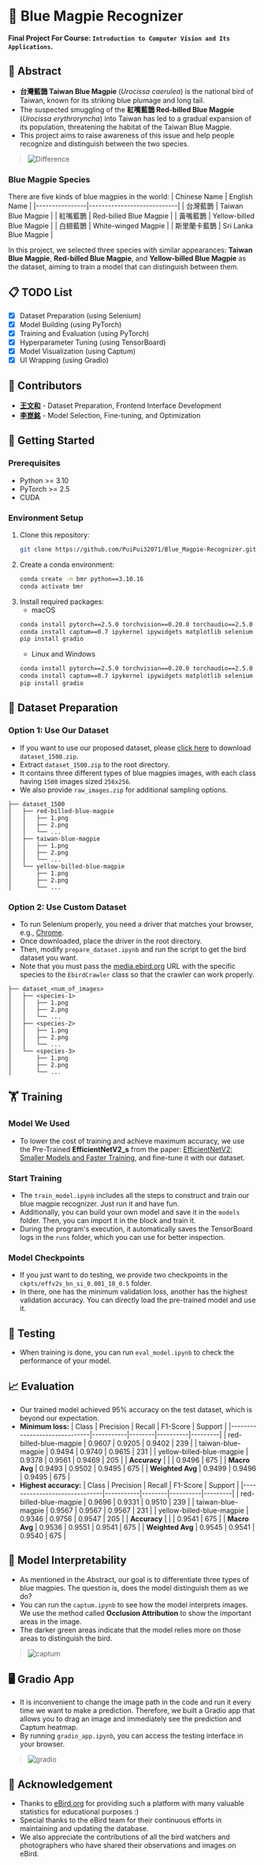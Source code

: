 # 🦜 Blue Magpie Recognizer
**Final Project For Course: `Introduction to Computer Vision and Its Applications`.**

## 🔖 Abstract
- **台灣藍鵲 Taiwan Blue Magpie** (*Urocissa caerulea*) is the national bird of Taiwan, known for its striking blue plumage and long tail.
- The suspected smuggling of the **紅嘴藍鵲 Red-billed Blue Magpie** (*Urocissa erythroryncha*) into Taiwan has led to a gradual expansion of its population, threatening the habitat of the Taiwan Blue Magpie.
- This project aims to raise awareness of this issue and help people recognize and distinguish between the two species.

> ![Difference](assets/difference.png)

### Blue Magpie Species
There are five kinds of blue magpies in the world:
| Chinese Name   | English Name               |
|----------------|----------------------------|
| 台灣藍鵲         | Taiwan Blue Magpie         |
| 紅嘴藍鵲         | Red-billed Blue Magpie     |
| 黃嘴藍鵲         | Yellow-billed Blue Magpie  |
| 白翅藍鵲         | White-winged Magpie        |
| 斯里蘭卡藍鵲      | Sri Lanka Blue Magpie      |

In this project, we selected three species with similar appearances: **Taiwan Blue Magpie**, **Red-billed Blue Magpie**, and **Yellow-billed Blue Magpie** as the dataset, aiming to train a model that can distinguish between them.

## 📋 TODO List
- [x] Dataset Preparation (using Selenium)
- [x] Model Building (using PyTorch)
- [x] Training and Evaluation (using PyTorch)
- [x] Hyperparameter Tuning (using TensorBoard)
- [x] Model Visualization (using Captum)
- [x] UI Wrapping (using Gradio)

## 👥 Contributors
- **[王文和](https://github.com/wangwenho)** - Dataset Preparation, Frontend Interface Development
- **[李崑銘](https://github.com/PuiPui32071)** - Model Selection, Fine-tuning, and Optimization

## 🚀 Getting Started
### Prerequisites
- Python >= 3.10
- PyTorch >= 2.5
- CUDA

### Environment Setup
1. Clone this repository:
    ```bash
    git clone https://github.com/PuiPui32071/Blue_Magpie-Recognizer.git
    ```
2. Create a conda environment:
    ```bash
    conda create -n bmr python==3.10.16
    conda activate bmr
    ```
3. Install required packages:
   - macOS
    ```bash
    conda install pytorch==2.5.0 torchvision==0.20.0 torchaudio==2.5.0 scikit-learn -c pytorch
    conda install captum==0.7 ipykernel ipywidgets matplotlib selenium tensorboard tqdm
    pip install gradio
    ```
    - Linux and Windows
    ```bash
    conda install pytorch==2.5.0 torchvision==0.20.0 torchaudio==2.5.0 pytorch-cuda=11.8 -c pytorch -c nvidia
    conda install captum==0.7 ipykernel ipywidgets matplotlib selenium tensorboard tqdm
    pip install gradio
    ```

## 📁 Dataset Preparation
### Option 1: Use Our Dataset
- If you want to use our proposed dataset, please [click here](https://drive.google.com/drive/folders/1E_pRJGIzvn5IInmIfg55CrSge5gsOnGE?usp=drive_link) to download `dataset_1500.zip`.
- Extract `dataset_1500.zip` to the root directory.
- It contains three different types of blue magpies images, with each class having `1500` images sized `256x256`.
- We also provide `raw_images.zip` for additional sampling options.

```
├── dataset_1500
│   ├── red-billed-blue-magpie
│   │   ├── 1.png
│   │   ├── 2.png
│   │   └── ...
│   ├── taiwan-blue-magpie
│   │   ├── 1.png
│   │   ├── 2.png
│   │   └── ...
│   └── yellow-billed-blue-magpie
│       ├── 1.png
│       ├── 2.png
│       └── ...
```

### Option 2: Use Custom Dataset
- To run Selenium properly, you need a driver that matches your browser, e.g., [Chrome](https://developer.chrome.com/docs/chromedriver/downloads?hl=zh-tw).
- Once downloaded, place the driver in the root directory.
- Then, modify `prepare_dataset.ipynb` and run the script to get the bird dataset you want.
- Note that you must pass the [media.ebird.org](https://media.ebird.org/catalog?taxonCode=formag1&mediaType=photo) URL with the specific species to the `EbirdCrawler` class so that the crawler can work properly.

```
├── dataset_<num_of_images>
│   ├── <species-1>
│   │   ├── 1.png
│   │   ├── 2.png
│   │   └── ...
│   ├── <species-2>
│   │   ├── 1.png
│   │   ├── 2.png
│   │   └── ...
│   └── <species-3>
│       ├── 1.png
│       ├── 2.png
│       └── ...
```

## 🏋️ Training
### Model We Used
- To lower the cost of training and achieve maximum accuracy, we use the Pre-Trained **EfficientNetV2_s** from the paper: [EfficientNetV2: Smaller Models and Faster Training](https://arxiv.org/abs/2104.00298), and fine-tune it with our dataset.

### Start Training
- The `train_model.ipynb` includes all the steps to construct and train our blue magpie recognizer. Just run it and have fun.
- Additionally, you can build your own model and save it in the `models` folder. Then, you can import it in the block and train it.
- During the program's execution, it automatically saves the TensorBoard logs in the `runs` folder, which you can use for better inspection.

### Model Checkpoints
- If you just want to do testing, we provide two checkpoints in the `ckpts/effv2s_bn_si_0.001_10_0.5` folder.
- In there, one has the minimum validation loss, another has the highest validation accuracy. You can directly load the pre-trained model and use it.

## 🧪 Testing
- When training is done, you can run `eval_model.ipynb` to check the performance of your model.

## 📈 Evaluation
- Our trained model achieved 95% accuracy on the test dataset, which is beyond our expectation.
- **Minimum loss:**
    | Class                        | Precision | Recall | F1-Score | Support |
    |------------------------------|-----------|--------|----------|---------|
    | red-billed-blue-magpie       | 0.9607    | 0.9205 | 0.9402   | 239     |
    | taiwan-blue-magpie           | 0.9494    | 0.9740 | 0.9615   | 231     |
    | yellow-billed-blue-magpie    | 0.9378    | 0.9561 | 0.9469   | 205     |
    | **Accuracy**                 |           |        | 0.9496   | 675     |
    | **Macro Avg**                | 0.9493    | 0.9502 | 0.9495   | 675     |
    | **Weighted Avg**             | 0.9499    | 0.9496 | 0.9495   | 675     |
- **Highest accuracy:**
    | Class                        | Precision | Recall | F1-Score | Support |
    |------------------------------|-----------|--------|----------|---------|
    | red-billed-blue-magpie       | 0.9696    | 0.9331 | 0.9510   | 239     |
    | taiwan-blue-magpie           | 0.9567    | 0.9567 | 0.9567   | 231     |
    | yellow-billed-blue-magpie    | 0.9346    | 0.9756 | 0.9547   | 205     |
    | **Accuracy**                 |           |        | 0.9541   | 675     |
    | **Macro Avg**                | 0.9536    | 0.9551 | 0.9541   | 675     |
    | **Weighted Avg**             | 0.9545    | 0.9541 | 0.9540   | 675     |


## 👀 Model Interpretability
- As mentioned in the Abstract, our goal is to differentiate three types of blue magpies. The question is, does the model distinguish them as we do?
- You can run the `captum.ipynb` to see how the model interprets images. We use the method called **Occlusion Attribution** to show the important areas in the image.
- The darker green areas indicate that the model relies more on those areas to distinguish the bird.
> ![captum](assets/captum.png)

## 🖥️ Gradio App
- It is inconvenient to change the image path in the code and run it every time we want to make a prediction. Therefore, we built a Gradio app that allows you to drag an image and immediately see the prediction and Captum heatmap.
- By running `gradio_app.ipynb`, you can access the testing interface in your browser.
> ![gradio](assets/gradio.png)

## 🌟 Acknowledgement
- Thanks to [eBird.org](https://ebird.org/home) for providing such a platform with many valuable statistics for educational purposes :)
- Special thanks to the eBird team for their continuous efforts in maintaining and updating the database.
- We also appreciate the contributions of all the bird watchers and photographers who have shared their observations and images on eBird.